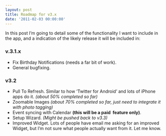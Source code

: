 ```yaml
---
layout: post
title: Roadmap for v3.x
date: '2011-02-03 00:00:00'
---
```


In this post I&#8217;m going to detail some of the functionality I want to include in the app, and a indication of the likely release it will be included in:

### v.3.1.x

*   Fix Birthday Notifications (needs a far bit of work).
*   General bugfixing.

### v3.2

*   Pull To Refresh. Similar to how &#8216;Twitter for Android&#8217; and lots of iPhone apps do it. *(about 50% completed so far)*
*   Zoomable Images *(about 70% completed so far, just need to integrate it with photo tagging)*
*   Event syncing with Calendar **(this will be a paid  feature only)**.
*   Setup Wizard. *(Might be pushed back to v3.3)*
*   Improved Widget. Lots of people have email me asking for an improved Widget, but I&#8217;m not sure what people actually want from it. Let me know.